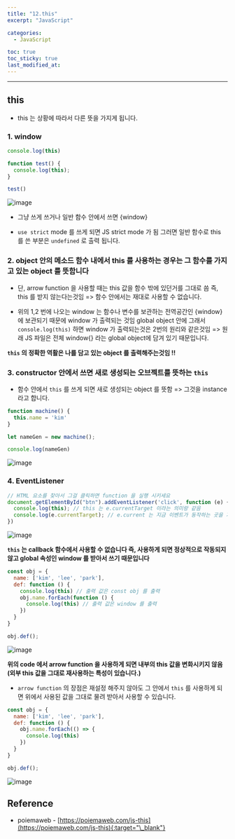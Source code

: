 ```yaml
---
title: "12.this"
excerpt: "JavaScript"

categories:
  - JavaScript

toc: true
toc_sticky: true
last_modified_at:
---
```


---

## this

- this 는 상황에 따라서 다른 뜻을 가지게 됩니다.

### 1. window

```js
console.log(this)

function test() {
  console.log(this);
}

test()
```
![image](https://user-images.githubusercontent.com/28912774/123393895-84f1f100-d5d9-11eb-8287-9b2c62e7ccc3.png)

- 그냥 쓰게 쓰거나 일반 함수 안에서 쓰면 {window}


- `use strict` mode 를 쓰게 되면 JS strict mode 가 됨 그러면 일반 함수로 this 를 쓴 부분은 `undefined` 로 출력 됩니다.


### 2. object 안의 메소드 함수 내에서 this 를 사용하는 경우는 그 함수를 가지고 있는 object 를 뜻함니다

- 단, arrow function 을 사용할 때는 this 값을 함수 밖에 있던거를 그대로 씀 즉, this 를 받지 않는다는것임 => 함수 안에서는 재대로 사용할 수 없습니다.

- 위의 1,2 번에 나오는 window 는 함수나 변수를 보관하는 전역공간인 {window} 에 보관되기 때문에 window 가 출력되는 것임 global object 안에 그래서 `console.log(this)` 하면 window 가 출력되는것은 2번의 원리와 같은것임 => 원래 JS 파일은 전체 window{} 라는 global object에 담겨 있기 때문입니다.


**`this` 의 정확한 역활은 나를 담고 있는 object 를 출력해주는것임 !!**



### 3. constructor 안에서 쓰면 새로 생성되는 오브젝트를 뜻하는 `this`

- 함수 안에서 `this` 를 쓰게 되면 새로 생성되는 object 를 뜻함 => 그것을 instance 라고 합니다.

```js
function machine() {
  this.name = 'kim'
}

let nameGen = new machine();

console.log(nameGen)
```

![image](https://user-images.githubusercontent.com/28912774/123420231-428add00-d5f6-11eb-95c1-85d201a53d4e.png)



### 4. EventListener

```js
// HTML 요소를 찾아서 그걸 클릭하면 function 을 실행 시키세요 
document.getElementById("btn").addEventListener('click', function (e) {
  console.log(this); // this 는 e.currentTarget 이라는 의미랑 같음 
  console.log(e.currentTarget); // e.current 는 지금 이벤트가 동작하는 곳을 가리킴
})
```
![image](https://user-images.githubusercontent.com/28912774/123421854-5fc0ab00-d5f8-11eb-8b48-7be6bbba59dc.png)


**`this` 는 callback 함수에서 사용할 수 없습니다 즉, 사용하게 되면 정상적으로 작동되지 않고 global 속성인 window 를 받아서 쓰기 때문입니다**

```js
const obj = {
  name: ['kim', 'lee', 'park'],
  def: function () {
    console.log(this) // 출력 값은 const obj 를 출력
    obj.name.forEach(function () {
      console.log(this) // 출력 값은 window 를 출력
    })
  }
}

obj.def();
```

![image](https://user-images.githubusercontent.com/28912774/123423014-f80b5f80-d5f9-11eb-8bd1-c62313f8ad46.png)


**위의 code 에서 arrow function 을 사용하게 되면 내부의 this 값을 변화시키지 않음 (외부 this 값을 그대로 재사용하는 특성이 있습니다.)**

- `arrow function` 의 장점은 재설정 해주지 않아도 그 안에서 `this` 를 사용하게 되면 위에서 사용된 값을 그대로 물려 받아서 사용할 수 있습니다.

```js
const obj = {
  name: ['kim', 'lee', 'park'],
  def: function () {
    obj.name.forEach(() => {
      console.log(this) 
    })
  }
}

obj.def();
```

![image](https://user-images.githubusercontent.com/28912774/123423601-b9c27000-d5fa-11eb-9669-d819342d1202.png)




## Reference 

 - poiemaweb - [https://poiemaweb.com/js-this](https://poiemaweb.com/js-this){:target="\_blank"}  
